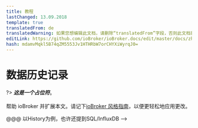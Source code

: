 ```yaml
---
title: 教程
lastChanged: 13.09.2018
template: true
translatedFrom: de
translatedWarning: 如果您想编辑此文档，请删除“translatedFrom”字段，否则此文档将再次自动翻译
editLink: https://github.com/ioBroker/ioBroker.docs/edit/master/docs/zh-cn/tutorial/history.md
hash: mdamvMqkl5B74qZM5553Jv1HTHRbW7orCHYXiWyrqJ0=
---
```

# 数据历史记录
?> ***这是一个占位符***。<br><br>帮助 ioBroker 并扩展本文。请记下[ioBroker 风格指南](community/styleguidedoc)，以便更轻松地应用更改。

@@@ 以History为例，也许还提到SQL/InfluxDB -->